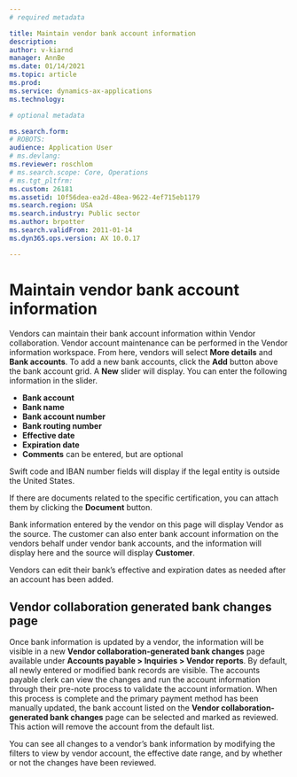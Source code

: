 ```yaml
---
# required metadata

title: Maintain vendor bank account information
description: 
author: v-kiarnd
manager: AnnBe
ms.date: 01/14/2021
ms.topic: article
ms.prod: 
ms.service: dynamics-ax-applications
ms.technology: 

# optional metadata

ms.search.form: 
# ROBOTS: 
audience: Application User
# ms.devlang: 
ms.reviewer: roschlom
# ms.search.scope: Core, Operations
# ms.tgt_pltfrm: 
ms.custom: 26181
ms.assetid: 10f56dea-ea2d-48ea-9622-4ef715eb1179
ms.search.region: USA
ms.search.industry: Public sector
ms.author: brpotter
ms.search.validFrom: 2011-01-14
ms.dyn365.ops.version: AX 10.0.17

---
```


# Maintain vendor bank account information

Vendors can maintain their bank account information within Vendor  collaboration. Vendor account maintenance can be performed in the Vendor information workspace. From here, vendors will select **More details** and **Bank accounts**. To add a new bank accounts, click the **Add** button above the bank account grid. A **New** slider will display. You can enter the following information in the slider.   
 
- **Bank account** 
- **Bank name** 
- **Bank account number** 
- **Bank routing number** 
- **Effective date** 
- **Expiration date**
- **Comments** can be entered, but are optional
 
Swift code and IBAN number fields will display if the legal entity is outside the United States.
 
If there are documents related to the specific certification, you can attach them by clicking the **Document** button.     
 
Bank information entered by the vendor on this page will display Vendor as the source.   The customer can also enter bank account information on the vendors behalf under vendor bank accounts, and the information will display here and the source will display **Customer**.
 
Vendors can edit their bank’s effective and expiration dates as needed after an account has been added.
 
 
## Vendor collaboration generated bank changes page
Once bank information is updated by a vendor, the information will be visible in a new **Vendor collaboration-generated bank changes** page available under **Accounts payable > Inquiries > Vendor reports**. By default, all newly entered or modified bank records are visible. The accounts payable clerk can view the changes and run the account information through their pre-note process to validate the account information. When this process is complete and the primary payment method has been manually updated, the bank account listed on the **Vendor collaboration-generated bank changes** page can be selected and marked as reviewed. This action will remove the account from the default list.
 
You can see all changes to a vendor’s bank information by modifying the filters to view by vendor account, the effective date range, and by whether or not the changes have been reviewed.
